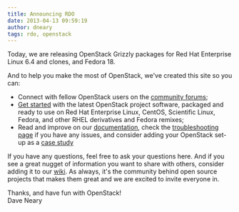 ```yaml
---
title: Announcing RDO
date: 2013-04-13 09:59:19
author: dneary
tags: rdo, openstack
---
```


Today, we are releasing OpenStack Grizzly packages for Red Hat Enterprise Linux 6.4 and clones,  and Fedora 18.

And to help you make the most of OpenStack, we've created this site so you can:

* Connect with fellow OpenStack users on the [community forums](/forum);
* [Get started](/install/packstack/) with the latest OpenStack project software, packaged and ready to use on Red Hat Enterprise Linux, CentOS, Scientific Linux, Fedora, and other RHEL derivatives and Fedora remixes;
* Read and improve on our [documentation](/documentation), check the [troubleshooting page](/troubleshooting/) if you have any issues, and consider adding your OpenStack set-up as a [case study](/Case_studies)

If you have any questions, feel free to ask your questions here. And if you see a great nugget of information you want to share with others, consider adding it to our [wiki](http://rdoproject.org/Adding_new_content).   As always, it's the community behind open source projects that makes them great and we are excited to invite everyone in.

Thanks, and have fun with OpenStack!  
Dave Neary
